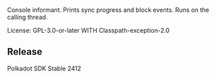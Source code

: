 Console informant. Prints sync progress and block events. Runs on the calling thread.

License: GPL-3.0-or-later WITH Classpath-exception-2.0


## Release

Polkadot SDK Stable 2412
